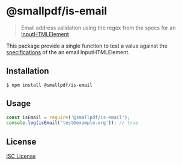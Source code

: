 <h1 align="center">

</h1>

# @smallpdf/is-email

> Email address validation using the regex from the specs for an [InputHTMLElement](href="https://developer.mozilla.org/en-US/docs/Web/HTML/Element/input/email).

This package provide a single function to test a value against the <a href="https://html.spec.whatwg.org/multipage/input.html#e-mail-state-(type%3Demail)">specifications</a> of the an email InputHTMLElement.

## Installation

```
$ npm install @smallpdf/is-email
```

## Usage

```js
const isEmail = require('@smallpdf/is-email');
console.log(isEmail('test@example.org')); // true
```

## License

[ISC License](LICENSE)
